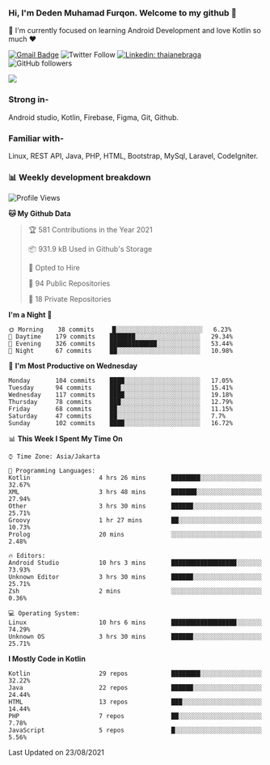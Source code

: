 ### Hi, I'm Deden Muhamad Furqon. Welcome to my github 👋

<!--
**furqoncreative/furqoncreative** is a ✨ _special_ ✨ repository because its `README.md` (this file) appears on your GitHub profile.

Here are some ideas to get you started:

- 🔭 I’m currently working on ...
- 👯 I’m looking to collaborate on ...
- 🤔 I’m looking for help with ...
- 💬 Ask me about ...
- 📫 How to reach me: ...
- 😄 Pronouns: ...
- ⚡ Fun fact: ...
-->

  🌱 I'm currently focused on learning Android Development and love Kotlin so much ❤ 

[![Gmail Badge](https://img.shields.io/badge/-furqoncreative24@gmail.com-c14438?style=flat-square&logo=Gmail&logoColor=white&link=mailto:furqoncreative24@gmail.com)](mailto:furqoncreative24@gmail.com)
![Twitter Follow](https://img.shields.io/twitter/follow/furqoncreative?label=Follow)
[![Linkedin: thaianebraga](https://img.shields.io/badge/-Deden_Muhamad_Furqon-blue?style=flat-square&logo=Linkedin&logoColor=white&link=https://www.linkedin.com/in/anmol-p-singh/)](https://www.linkedin.com/in/furqoncreative/)
![GitHub followers](https://img.shields.io/github/followers/furqoncreative?label=Follow&style=social)

<!--![Waka Readme](https://github.com/furqoncreative/furqoncreative/workflows/Waka%20Readme/badge.svg)-->

   <img src="https://github-readme-stats.sera5-dev.vercel.app/api?username=furqoncreative&hide=stars&show_icons=true&count_private=true&include_all_commits=true&title_color=#008080&icon_color=#008080&hide_border=true" width="">

### Strong in-

Android studio, Kotlin, Firebase, Figma, Git, Github.

### Familiar with-
Linux, REST API, Java, PHP, HTML, Bootstrap, MySql, Laravel, CodeIgniter.

### 📊 Weekly development breakdown

<!--START_SECTION:waka-->
![Profile Views](http://img.shields.io/badge/Profile%20Views-0-blue)

**🐱 My Github Data** 

> 🏆 581 Contributions in the Year 2021
 > 
> 📦 931.9 kB Used in Github's Storage 
 > 
> 💼 Opted to Hire
 > 
> 📜 94 Public Repositories 
 > 
> 🔑 18 Private Repositories  
 > 
**I'm a Night 🦉** 

```text
🌞 Morning    38 commits     █░░░░░░░░░░░░░░░░░░░░░░░░   6.23% 
🌆 Daytime    179 commits    ███████░░░░░░░░░░░░░░░░░░   29.34% 
🌃 Evening    326 commits    █████████████░░░░░░░░░░░░   53.44% 
🌙 Night      67 commits     ██░░░░░░░░░░░░░░░░░░░░░░░   10.98%

```
📅 **I'm Most Productive on Wednesday** 

```text
Monday       104 commits    ████░░░░░░░░░░░░░░░░░░░░░   17.05% 
Tuesday      94 commits     ███░░░░░░░░░░░░░░░░░░░░░░   15.41% 
Wednesday    117 commits    ████░░░░░░░░░░░░░░░░░░░░░   19.18% 
Thursday     78 commits     ███░░░░░░░░░░░░░░░░░░░░░░   12.79% 
Friday       68 commits     ██░░░░░░░░░░░░░░░░░░░░░░░   11.15% 
Saturday     47 commits     ██░░░░░░░░░░░░░░░░░░░░░░░   7.7% 
Sunday       102 commits    ████░░░░░░░░░░░░░░░░░░░░░   16.72%

```


📊 **This Week I Spent My Time On** 

```text
⌚︎ Time Zone: Asia/Jakarta

💬 Programming Languages: 
Kotlin                   4 hrs 26 mins       ████████░░░░░░░░░░░░░░░░░   32.67% 
XML                      3 hrs 48 mins       ███████░░░░░░░░░░░░░░░░░░   27.94% 
Other                    3 hrs 30 mins       ██████░░░░░░░░░░░░░░░░░░░   25.71% 
Groovy                   1 hr 27 mins        ██░░░░░░░░░░░░░░░░░░░░░░░   10.73% 
Prolog                   20 mins             ░░░░░░░░░░░░░░░░░░░░░░░░░   2.48%

🔥 Editors: 
Android Studio           10 hrs 3 mins       ██████████████████░░░░░░░   73.93% 
Unknown Editor           3 hrs 30 mins       ██████░░░░░░░░░░░░░░░░░░░   25.71% 
Zsh                      2 mins              ░░░░░░░░░░░░░░░░░░░░░░░░░   0.36%

💻 Operating System: 
Linux                    10 hrs 6 mins       ██████████████████░░░░░░░   74.29% 
Unknown OS               3 hrs 30 mins       ██████░░░░░░░░░░░░░░░░░░░   25.71%

```

**I Mostly Code in Kotlin** 

```text
Kotlin                   29 repos            ████████░░░░░░░░░░░░░░░░░   32.22% 
Java                     22 repos            ██████░░░░░░░░░░░░░░░░░░░   24.44% 
HTML                     13 repos            ███░░░░░░░░░░░░░░░░░░░░░░   14.44% 
PHP                      7 repos             ██░░░░░░░░░░░░░░░░░░░░░░░   7.78% 
JavaScript               5 repos             █░░░░░░░░░░░░░░░░░░░░░░░░   5.56%

```



 Last Updated on 23/08/2021
<!--END_SECTION:waka-->
